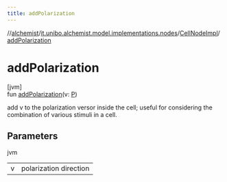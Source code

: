 ```yaml
---
title: addPolarization
---
```

//[alchemist](../../../index.html)/[it.unibo.alchemist.model.implementations.nodes](../index.html)/[CellNodeImpl](index.html)/[addPolarization](add-polarization.html)



# addPolarization



[jvm]\
fun [addPolarization](add-polarization.html)(v: [P](../../it.unibo.alchemist.model.implementations.layers/-biomol-gradient-layer/index.html))



add v to the polarization versor inside the cell; useful for considering the combination of various stimuli in a cell.



## Parameters


jvm

| | |
|---|---|
| v | polarization direction |




